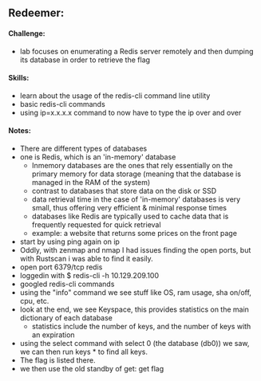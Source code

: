 ## Redeemer:

#### Challenge: 
- lab focuses on enumerating a Redis server remotely and then dumping its database in order to retrieve the flag

#### Skills:  
- learn about the usage of the redis-cli command line utility
-  basic redis-cli commands
-  using ip=x.x.x.x command to now have to type the ip over and over

#### Notes:

- There are different types of databases
- one is Redis, which is an 'in-memory' database
  - Inmemory databases are the ones that rely essentially on the primary memory for data storage (meaning that the database is managed in the RAM of the system)
  - contrast to databases that store data on the disk or SSD
  - data retrieval time in the case of 'in-memory' databases is very small, thus offering very efficient & minimal response times
  - databases like Redis are typically used to cache data that is frequently requested for quick
retrieval
  -  example: a website that returns some prices on the front page
- start by using ping again on ip
- Oddly, with zenmap and nmap I had issues finding the open ports, but with Rustscan i was able to find it easily.
- open port 6379/tcp redis
- loggedin with $ redis-cli -h 10.129.209.100
- googled redis-cli commands
- using the "info" command we see stuff like OS, ram usage, sha on/off, cpu, etc.
- look at the end, we see Keyspace, this provides  statistics on the main dictionary of each database
  - statistics include the number of keys, and the number of keys with an expiration
- using the select command with select 0 (the database (db0)) we saw, we can then run keys * to find all keys.
- The flag is listed there.
- we then use the old standby of get: get flag
